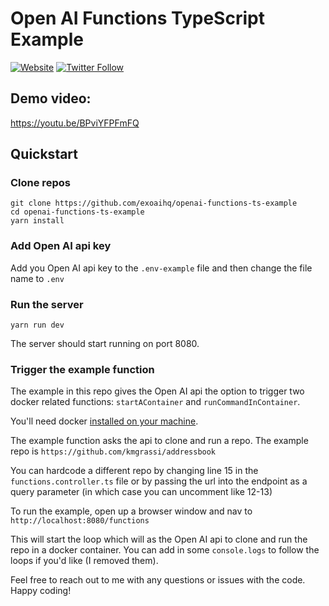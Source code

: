 # Open AI Functions TypeScript Example

[![Website](https://img.shields.io/badge/Website-getexo.dev-blue)](https://www.getexo.dev/)
[![Twitter Follow](https://img.shields.io/twitter/follow/kevinGrassi?style=social)](https://twitter.com/kevingrassi)

## Demo video:

https://youtu.be/BPviYFPFmFQ

## Quickstart

### Clone repos

```
git clone https://github.com/exoaihq/openai-functions-ts-example
cd openai-functions-ts-example
yarn install
```

### Add Open AI api key

Add you Open AI api key to the `.env-example` file and then change the file name to `.env`

### Run the server

```
yarn run dev
```

The server should start running on port 8080.

### Trigger the example function

The example in this repo gives the Open AI api the option to trigger two docker related functions: `startAContainer` and `runCommandInContainer`.

You'll need docker [installed on your machine](https://docs.docker.com/engine/install/).

The example function asks the api to clone and run a repo. The example repo is `https://github.com/kmgrassi/addressbook`

You can hardcode a different repo by changing line 15 in the `functions.controller.ts` file or by passing the url into the endpoint as a query parameter (in which case you can uncomment like 12-13)

To run the example, open up a browser window and nav to `http://localhost:8080/functions`

This will start the loop which will as the Open AI api to clone and run the repo in a docker container. You can add in some `console.logs` to follow the loops if you'd like (I removed them).

Feel free to reach out to me with any questions or issues with the code. Happy coding!

